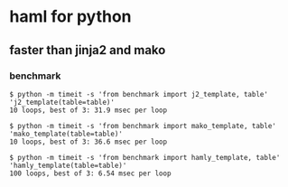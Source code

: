 # haml for python
## faster than jinja2 and mako

### benchmark

    $ python -m timeit -s 'from benchmark import j2_template, table' 'j2_template(table=table)'
    10 loops, best of 3: 31.9 msec per loop

    $ python -m timeit -s 'from benchmark import mako_template, table' 'mako_template(table=table)'
    10 loops, best of 3: 36.6 msec per loop

    $ python -m timeit -s 'from benchmark import hamly_template, table' 'hamly_template(table=table)'
    100 loops, best of 3: 6.54 msec per loop
